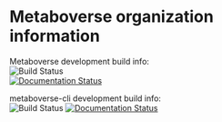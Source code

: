 # Metaboverse organization information

Metaboverse development build info:   
![Build Status](https://github.com/Metaboverse/Metaboverse/workflows/build/badge.svg)    
[![Documentation Status](https://readthedocs.org/projects/metaboverse/badge/?version=latest)](https://metaboverse.readthedocs.io/en/latest/?badge=latest)   

metaboverse-cli development build info:    
![Build Status](https://github.com/Metaboverse/metaboverse-cli/workflows/build/badge.svg)
[![Documentation Status](https://readthedocs.org/projects/metaboverse/badge/?version=latest)](https://metaboverse.readthedocs.io/en/latest/?badge=latest)
